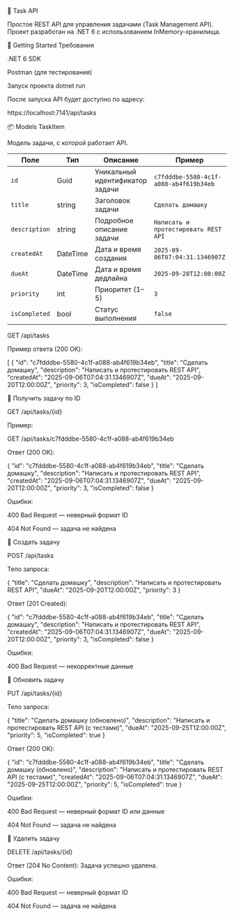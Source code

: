 ﻿📌 Task API

Простое REST API для управления задачами (Task Management API).
Проект разработан на .NET 6 с использованием InMemory-хранилища.

🚀 Getting Started
Требования

.NET 6 SDK

Postman (для тестирования)

Запуск проекта
dotnet run


После запуска API будет доступно по адресу:

https://localhost:7141/api/tasks

📦 Models
TaskItem

Модель задачи, с которой работает API.

| Поле          | Тип      | Описание                        | Пример                                 |
| ------------- | -------- | ------------------------------- | -------------------------------------- |
| `id`          | Guid     | Уникальный идентификатор задачи | `c7fdddbe-5580-4c1f-a088-ab4f619b34eb` |
| `title`       | string   | Заголовок задачи                | `Сделать домашку`                      |
| `description` | string   | Подробное описание задачи       | `Написать и протестировать REST API`   |
| `createdAt`   | DateTime | Дата и время создания           | `2025-09-06T07:04:31.1346907Z`         |
| `dueAt`       | DateTime | Дата и время дедлайна           | `2025-09-20T12:00:00Z`                 |
| `priority`    | int      | Приоритет (1–5)                 | `3`                                    |
| `isCompleted` | bool     | Статус выполнения               | `false`                                |


GET /api/tasks

Пример ответа (200 OK):

[
  {
    "id": "c7fdddbe-5580-4c1f-a088-ab4f619b34eb",
    "title": "Сделать домашку",
    "description": "Написать и протестировать REST API",
    "createdAt": "2025-09-06T07:04:31.1346907Z",
    "dueAt": "2025-09-20T12:00:00Z",
    "priority": 3,
    "isCompleted": false
  }
]

🔹 Получить задачу по ID

GET /api/tasks/{id}

Пример:

GET /api/tasks/c7fdddbe-5580-4c1f-a088-ab4f619b34eb


Ответ (200 OK):

{
  "id": "c7fdddbe-5580-4c1f-a088-ab4f619b34eb",
  "title": "Сделать домашку",
  "description": "Написать и протестировать REST API",
  "createdAt": "2025-09-06T07:04:31.1346907Z",
  "dueAt": "2025-09-20T12:00:00Z",
  "priority": 3,
  "isCompleted": false
}


Ошибки:

400 Bad Request — неверный формат ID

404 Not Found — задача не найдена

🔹 Создать задачу

POST /api/tasks

Тело запроса:

{
  "title": "Сделать домашку",
  "description": "Написать и протестировать REST API",
  "dueAt": "2025-09-20T12:00:00Z",
  "priority": 3
}


Ответ (201 Created):

{
  "id": "c7fdddbe-5580-4c1f-a088-ab4f619b34eb",
  "title": "Сделать домашку",
  "description": "Написать и протестировать REST API",
  "createdAt": "2025-09-06T07:04:31.1346907Z",
  "dueAt": "2025-09-20T12:00:00Z",
  "priority": 3,
  "isCompleted": false
}


Ошибки:

400 Bad Request — некорректные данные

🔹 Обновить задачу

PUT /api/tasks/{id}

Тело запроса:

{
  "title": "Сделать домашку (обновлено)",
  "description": "Написать и протестировать REST API (с тестами)",
  "dueAt": "2025-09-25T12:00:00Z",
  "priority": 5,
  "isCompleted": true
}


Ответ (200 OK):

{
  "id": "c7fdddbe-5580-4c1f-a088-ab4f619b34eb",
  "title": "Сделать домашку (обновлено)",
  "description": "Написать и протестировать REST API (с тестами)",
  "createdAt": "2025-09-06T07:04:31.1346907Z",
  "dueAt": "2025-09-25T12:00:00Z",
  "priority": 5,
  "isCompleted": true
}


Ошибки:

400 Bad Request — неверный формат ID или данные

404 Not Found — задача не найдена

🔹 Удалить задачу

DELETE /api/tasks/{id}

Ответ (204 No Content):
Задача успешно удалена.

Ошибки:

400 Bad Request — неверный формат ID

404 Not Found — задача не найдена